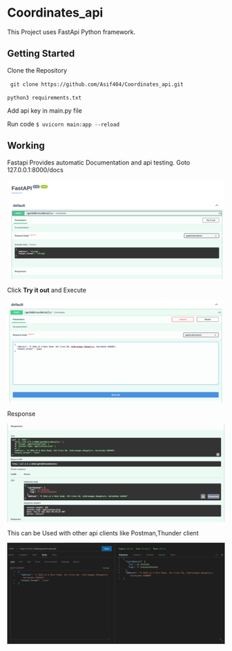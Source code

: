 # Coordinates_api

This Project uses FastApi Python framework. 

## Getting Started 

Clone the Repository

` git clone https://github.com/Asif404/Coordinates_api.git`

`python3 requirements.txt`

Add api key in main.py file

Run code `$ uvicorn main:app --reload`

## Working 

Fastapi Provides automatic Documentation and api testing. Goto 127.0.0.1:8000/docs

![fastapi](img/1.png)

Click **Try it out** and Execute 

![fastapi](img/3.png)

Response

![fastapi](img/4.png)

This can be Used with other api clients like Postman,Thunder client

![Thunder Client](img/5.png)


